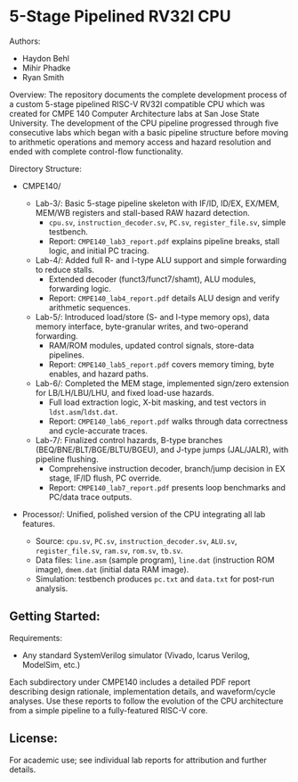 # 5-Stage Pipelined RV32I CPU

Authors:
- Haydon Behl
- Mihir Phadke
- Ryan Smith

Overview:
The repository documents the complete development process of a custom 5-stage pipelined RISC-V RV32I compatible CPU which was created for CMPE 140 Computer Architecture labs at San Jose State University. The development of the CPU pipeline progressed through five consecutive labs which began with a basic pipeline structure before moving to arithmetic operations and memory access and hazard resolution and ended with complete control-flow functionality.

Directory Structure:
  * CMPE140/
    - Lab-3/: Basic 5-stage pipeline skeleton with IF/ID, ID/EX, EX/MEM, MEM/WB registers and stall-based RAW hazard detection.
      * `cpu.sv`, `instruction_decoder.sv`, `PC.sv`, `register_file.sv`, simple testbench.
      * Report: `CMPE140_lab3_report.pdf` explains pipeline breaks, stall logic, and initial PC tracing.
    - Lab-4/: Added full R- and I-type ALU support and simple forwarding to reduce stalls.
      * Extended decoder (funct3/funct7/shamt), ALU modules, forwarding logic.
      * Report: `CMPE140_lab4_report.pdf` details ALU design and verify arithmetic sequences.
    - Lab-5/: Introduced load/store (S- and I-type memory ops), data memory interface, byte-granular writes, and two-operand forwarding.
      * RAM/ROM modules, updated control signals, store-data pipelines.
      * Report: `CMPE140_lab5_report.pdf` covers memory timing, byte enables, and hazard paths.
    - Lab-6/: Completed the MEM stage, implemented sign/zero extension for LB/LH/LBU/LHU, and fixed load-use hazards.
      * Full load extraction logic, X-bit masking, and test vectors in `ldst.asm`/`ldst.dat`.
      * Report: `CMPE140_lab6_report.pdf` walks through data correctness and cycle-accurate traces.
    - Lab-7/: Finalized control hazards, B-type branches (BEQ/BNE/BLT/BGE/BLTU/BGEU), and J-type jumps (JAL/JALR), with pipeline flushing.
      * Comprehensive instruction decoder, branch/jump decision in EX stage, IF/ID flush, PC override.
      * Report: `CMPE140_lab7_report.pdf` presents loop benchmarks and PC/data trace outputs.

  * Processor/: Unified, polished version of the CPU integrating all lab features.
    - Source: `cpu.sv`, `PC.sv`, `instruction_decoder.sv`, `ALU.sv`, `register_file.sv`, `ram.sv`, `rom.sv`, `tb.sv`.
    - Data files: `line.asm` (sample program), `line.dat` (instruction ROM image), `dmem.dat` (initial data RAM image).
    - Simulation: testbench produces `pc.txt` and `data.txt` for post-run analysis.

Getting Started:
---------------
Requirements:
  - Any standard SystemVerilog simulator (Vivado, Icarus Verilog, ModelSim, etc.)

Each subdirectory under CMPE140 includes a detailed PDF report describing design rationale, implementation details, and waveform/cycle analyses. Use these reports to follow the evolution of the CPU architecture from a simple pipeline to a fully-featured RISC-V core.

License:
--------
For academic use; see individual lab reports for attribution and further details.
